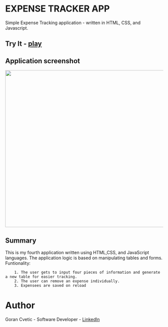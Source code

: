 # EXPENSE TRACKER APP
Simple Expense Tracking application - written in HTML, CSS, and Javascript. 

## Try It - [play](https://jumba23.github.io/Expense-Tracker/)
 
## Application screenshot 
<p align="center">
  <img 
    width="550"
    height="500"
    src="https://user-images.githubusercontent.com/80366503/163900763-92640fd0-9b54-49a8-a0c2-0416380fe2b5.PNG"
  >
</p>

## Summary 
This is my fourth application written using HTML,CSS, and JavaScript languages. The application logic is based on manipulating tables and forms. Funtionality:

        1. The user gets to input four pieces of information and generate a new table for easier tracking.
        2. The user can remove an expense individually.
        3. Expensees are saved on reload  
 
# Author
Goran Cvetic - Software Developer - [LinkedIn](https://www.linkedin.com/in/goran-cvetic/)
